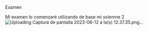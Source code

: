 Examen

Mi examen lo comenzaré utilizando de base mi solemne 2
![Uploading Captura de pantalla 2023-06-12 a la(s) 12.37.35.png…]()
